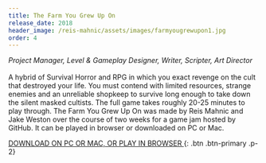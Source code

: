 ```yaml
---
title: The Farm You Grew Up On
release_date: 2018
header_image: /reis-mahnic/assets/images/farmyougrewupon1.jpg
order: 4
---
```

_Project Manager, Level & Gameplay Designer, Writer, Scripter, Art Director_
<br> <br>
A hybrid of Survival Horror and RPG in which you exact revenge on the cult that destroyed your life. You must contend with limited resources, strange enemies and an unreliable shopkeep to survive long enough to take down the silent masked cultists. The full game takes roughly 20-25 minutes to play through. The Farm You Grew Up On was made by Reis Mahnic and Jake Weston over the course of two weeks for a game jam hosted by GitHub. It can be played in browser or downloaded on PC or Mac.  

[DOWNLOAD ON PC OR MAC, OR PLAY IN BROWSER ](http://www.google.com){: .btn .btn-primary .p-2}
